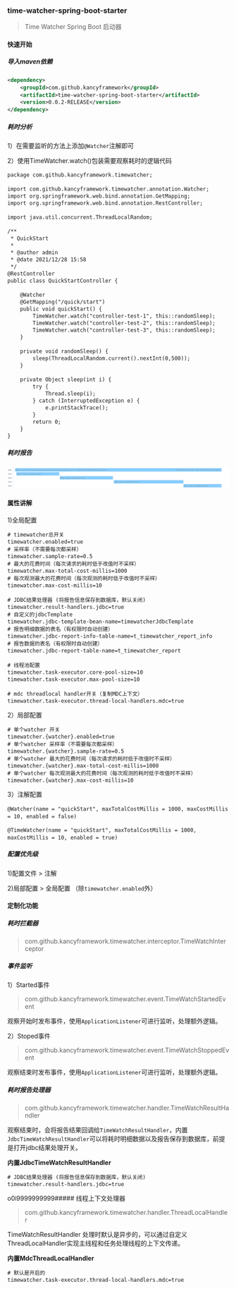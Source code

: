 ### time-watcher-spring-boot-starter
> Time Watcher Spring Boot 启动器


#### 快速开始

##### 导入maven依赖

```xml
<dependency>
    <groupId>com.github.kancyframework</groupId>
    <artifactId>time-watcher-spring-boot-starter</artifactId>
    <version>0.0.2-RELEASE</version>
</dependency>
```

##### 耗时分析

1）在需要监听的方法上添加`@Watcher`注解即可

2）使用TimeWatcher.watch()包装需要观察耗时的逻辑代码

```
package com.github.kancyframework.timewatcher;

import com.github.kancyframework.timewatcher.annotation.Watcher;
import org.springframework.web.bind.annotation.GetMapping;
import org.springframework.web.bind.annotation.RestController;

import java.util.concurrent.ThreadLocalRandom;

/**
 * QuickStart
 *
 * @author admin
 * @date 2021/12/28 15:58
 */
@RestController
public class QuickStartController {

    @Watcher
    @GetMapping("/quick/start")
    public void quickStart() {
        TimeWatcher.watch("controller-test-1", this::randomSleep);
        TimeWatcher.watch("controller-test-2", this::randomSleep);
        TimeWatcher.watch("controller-test-3", this::randomSleep);
    }

    private void randomSleep() {
        sleep(ThreadLocalRandom.current().nextInt(0,500));
    }

    private Object sleep(int i) {
        try {
            Thread.sleep(i);
        } catch (InterruptedException e) {
            e.printStackTrace();
        }
        return 0;
    }
}

```

##### 耗时报告

![](../images/quick-start.png)


#### 属性讲解

1)全局配置
```properties
# timewatcher总开关
timewatcher.enabled=true
# 采样率（不需要每次都采样）
timewatcher.sample-rate=0.5
# 最大的花费时间（每次请求的耗时低于改值时不采样）
timewatcher.max-total-cost-millis=1000
# 每次观测最大的花费时间（每次观测的耗时低于改值时不采样）
timewatcher.max-cost-millis=10

# JDBC结果处理器 (将报告信息保存到数据库，默认关闭)
timewatcher.result-handlers.jdbc=true
# 自定义的jdbcTemplate
timewatcher.jdbc-template-bean-name=timewatcherJdbcTemplate
# 报告明细数据的表名（有权限时自动创建）
timewatcher.jdbc-report-info-table-name=t_timewatcher_report_info
# 报告数据的表名（有权限时自动创建）
timewatcher.jdbc-report-table-name=t_timewatcher_report

# 线程池配置
timewatcher.task-executor.core-pool-size=10
timewatcher.task-executor.max-pool-size=10

# mdc threadlocal handler开关（复制MDC上下文）
timewatcher.task-executor.thread-local-handlers.mdc=true
```

2）局部配置
```properties
# 单个watcher 开关
timewatcher.{watcher}.enabled=true
# 单个watcher 采样率（不需要每次都采样）
timewatcher.{watcher}.sample-rate=0.5
# 单个watcher 最大的花费时间（每次请求的耗时低于改值时不采样）
timewatcher.{watcher}.max-total-cost-millis=1000
# 单个watcher 每次观测最大的花费时间（每次观测的耗时低于改值时不采样）
timewatcher.{watcher}.max-cost-millis=10
```

3）注解配置

`@Watcher(name = "quickStart", maxTotalCostMillis = 1000, maxCostMillis = 10, enabled = false)`

`@TimeWatcher(name = "quickStart", maxTotalCostMillis = 1000, maxCostMillis = 10, enabled = true)`


##### 配置优先级

1)配置文件 > 注解

2)局部配置 > 全局配置 （除`timewatcher.enabled`外）


#### 定制化功能

##### 耗时拦截器
> com.github.kancyframework.timewatcher.interceptor.TimeWatchInterceptor


##### 事件监听

1）Started事件
> com.github.kancyframework.timewatcher.event.TimeWatchStartedEvent

观察开始时发布事件，使用`ApplicationListener`可进行监听，处理额外逻辑。

2）Stoped事件
> com.github.kancyframework.timewatcher.event.TimeWatchStoppedEvent

观察结束时发布事件，使用`ApplicationListener`可进行监听，处理额外逻辑。

##### 耗时报告处理器
> com.github.kancyframework.timewatcher.handler.TimeWatchResultHandler

观察结束时，会将报告结果回调给`TimeWatchResultHandler`，内置`JdbcTimeWatchResultHandler`可以将耗时明细数据以及报告保存到数据库，前提是打开jdbc结果处理开关。


**内置JdbcTimeWatchResultHandler**
```
# JDBC结果处理器 (将报告信息保存到数据库，默认关闭)
timewatcher.result-handlers.jdbc=true
```
o0i9999999999##### 线程上下文处理器
> com.github.kancyframework.timewatcher.handler.ThreadLocalHandler

TimeWatchResultHandler 处理时默认是异步的，可以通过自定义ThreadLocalHandler实现主线程和任务处理线程的上下文传递。

**内置MdcThreadLocalHandler**
```
# 默认是开启的
timewatcher.task-executor.thread-local-handlers.mdc=true
```
